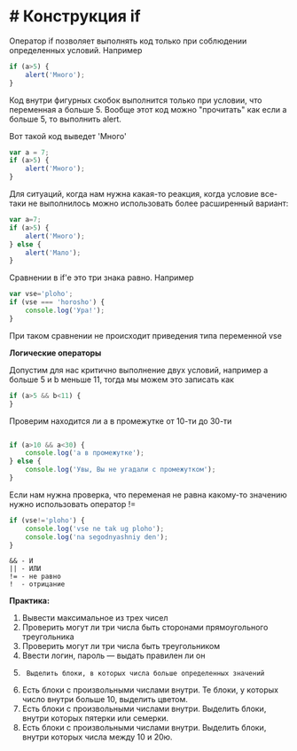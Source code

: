 # # Конструкция if

Оператор if позволяет выполнять код только при соблюдении определенных условий. Например

```js
if (a>5) {
    alert('Много');
}
```

Код внутри фигурных скобок выполнится только при условии, что переменная a больше 5. Вообще этот код можно "прочитать" как если a больше 5, то выполнить alert.

Вот такой код выведет 'Много'

```js
var a = 7;
if (a>5) {
    alert('Много');
}

```

Для ситуаций, когда нам нужна какая-то реакция, когда условие все-таки не выполнилось можно использовать более расширенный вариант:

```js
var a=7;
if (a>5) {
    alert('Много');
} else {
    alert('Мало');
}
```

Сравнении в if'e это три знака равно. Например

```js
var vse='ploho';
if (vse === 'horosho') {
    console.log('Ура!');
}
```

При таком сравнении не происходит приведения типа переменной vse


**Логические операторы**

Допустим для нас критично выполнение двух условий, например a больше 5 и b меньше 11, тогда мы можем это записать как

```js
if (a>5 && b<11) {
}

```

Проверим находится ли a в промежутке от 10-ти до 30-ти

```js

if (a>10 && a<30) {
    console.log('a в промежутке');
} else {
    console.log('Увы, Вы не угадали с промежутком');
}

```

Если нам нужна проверка, что переменая не равна какому-то значению нужно использовать оператор !=

```js
if (vse!='ploho') {
    console.log('vse ne tak ug ploho');
    console.log('na segodnyashniy den');
}

```

```
&& - И
|| - ИЛИ
!= - не равно
!  - отрицание
```



**Практика:**

1.	Вывести максимальное из трех чисел
2.	Проверить могут ли три числа быть сторонами прямоугольного треугольника
3.	Проверить могут ли три числа быть треугольником
4.	Ввести логин, пароль — выдать правилен ли он
5.      Выделить блоки, в которых числа больше определенных значений
6. Есть блоки с произвольными числами внутри. Те блоки, у которых число внутри больше 10, выделить цветом.
7. Есть блоки с произвольными числами внутри. Выделить блоки, внутри которых пятерки или семерки.
8. Есть блоки с произвольными числами внутри. Выделить блоки, внутри которых числа между 10 и 20ю.


